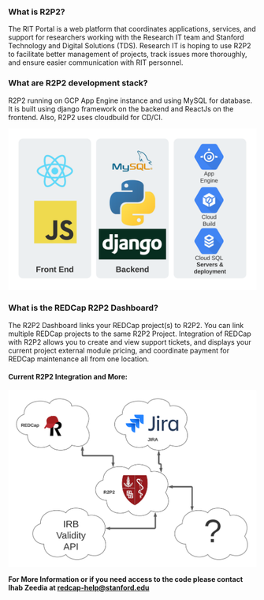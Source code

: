 ### What is R2P2?
The RIT Portal is a web platform that coordinates applications, services, and support for researchers working with the Research IT team and Stanford Technology and Digital Solutions (TDS). Research IT is hoping to use R2P2 to facilitate better management of projects, track issues more thoroughly, and ensure easier communication with RIT personnel.

### What are R2P2 development stack?
R2P2 running on GCP App Engine instance and using MySQL for database. It is built using django framework on the backend and ReactJs on the frontend. Also, R2P2 uses cloudbuild for CD/CI.  

![R2P2 Stack](/images/stack.png)

### What is the REDCap R2P2 Dashboard?
The R2P2 Dashboard links your REDCap project(s) to R2P2.  You can link multiple REDCap projects to the same R2P2 Project.  Integration of REDCap with R2P2 allows you to create and view support tickets, and displays your current project external module pricing, and coordinate payment for REDCap maintenance all from one location.


#### Current R2P2 Integration and More: 

![R2P2 Integrations](/images/current_integrations.png)

**For More Information or if you need access to the code please contact Ihab Zeedia at [redcap-help@stanford.edu](mailto:redcap-help@stanford.edu)**
